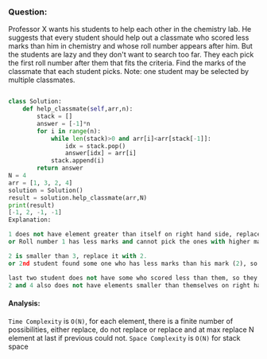 ### Question:

Professor X wants his students to help each other in the chemistry lab. He suggests that every student should help out a classmate who scored less marks than him in chemistry and whose roll number appears after him. But the students are lazy and they don't want to search too far. They each pick the first roll number after them that fits the criteria. Find the marks of the classmate that each student picks.
Note: one student may be selected by multiple classmates.

```py

class Solution:
    def help_classmate(self,arr,n):
        stack = []
        answer = [-1]*n
        for i in range(n):
            while len(stack)>0 and arr[i]<arr[stack[-1]]:
                idx = stack.pop()
                answer[idx] = arr[i]
            stack.append(i)
        return answer
N = 4
arr = [1, 3, 2, 4]
solution = Solution()
result = solution.help_classmate(arr,N)
print(result)
[-1, 2, -1, -1]
Explanation:

1 does not have element greater than itself on right hand side, replace with -1.
or Roll number 1 has less marks and cannot pick the ones with higher marks to teach.

2 is smaller than 3, replace it with 2.
or 2nd student found some one who has less marks than his mark (2), so he will help the student with two marks.

last two student does not have some who scored less than them, so they are not choosing any one.
2 and 4 also does not have elements smaller than themselves on right hand side, replace with -1.

```

#### Analysis:

`Time Complexity` is `O(N)`, for each element, there is a finite number of possibilities, either replace, do not replace or replace and at max replace N element at last if previous could not.
`Space Complexity` is `O(N)` for stack space
